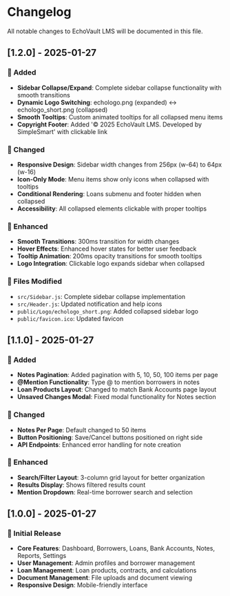 # Changelog

All notable changes to EchoVault LMS will be documented in this file.

## [1.2.0] - 2025-01-27

### 🎯 Added
- **Sidebar Collapse/Expand**: Complete sidebar collapse functionality with smooth transitions
- **Dynamic Logo Switching**: echologo.png (expanded) ↔ echologo_short.png (collapsed)
- **Smooth Tooltips**: Custom animated tooltips for all collapsed menu items
- **Copyright Footer**: Added '© 2025 EchoVault LMS. Developed by SimpleSmart' with clickable link

### 🔧 Changed
- **Responsive Design**: Sidebar width changes from 256px (w-64) to 64px (w-16)
- **Icon-Only Mode**: Menu items show only icons when collapsed with tooltips
- **Conditional Rendering**: Loans submenu and footer hidden when collapsed
- **Accessibility**: All collapsed elements clickable with proper tooltips

### 🎨 Enhanced
- **Smooth Transitions**: 300ms transition for width changes
- **Hover Effects**: Enhanced hover states for better user feedback
- **Tooltip Animation**: 200ms opacity transitions for smooth tooltips
- **Logo Integration**: Clickable logo expands sidebar when collapsed

### 📁 Files Modified
- `src/Sidebar.js`: Complete sidebar collapse implementation
- `src/Header.js`: Updated notification and help icons
- `public/Logo/echologo_short.png`: Added collapsed sidebar logo
- `public/favicon.ico`: Updated favicon

## [1.1.0] - 2025-01-27

### 🎯 Added
- **Notes Pagination**: Added pagination with 5, 10, 50, 100 items per page
- **@Mention Functionality**: Type @ to mention borrowers in notes
- **Loan Products Layout**: Changed to match Bank Accounts page layout
- **Unsaved Changes Modal**: Fixed modal functionality for Notes section

### 🔧 Changed
- **Notes Per Page**: Default changed to 50 items
- **Button Positioning**: Save/Cancel buttons positioned on right side
- **API Endpoints**: Enhanced error handling for note creation

### 🎨 Enhanced
- **Search/Filter Layout**: 3-column grid layout for better organization
- **Results Display**: Shows filtered results count
- **Mention Dropdown**: Real-time borrower search and selection

## [1.0.0] - 2025-01-27

### 🎯 Initial Release
- **Core Features**: Dashboard, Borrowers, Loans, Bank Accounts, Notes, Reports, Settings
- **User Management**: Admin profiles and borrower management
- **Loan Management**: Loan products, contracts, and calculations
- **Document Management**: File uploads and document viewing
- **Responsive Design**: Mobile-friendly interface
